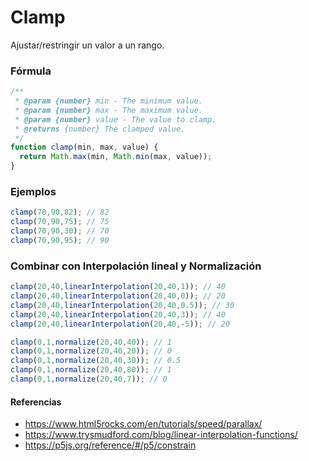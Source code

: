 # Clamp

Ajustar/restringir un valor a un rango.

### Fórmula

```javascript
/**
 * @param {number} min - The minimum value.
 * @param {number} max - The maximum value.
 * @param {number} value - The value to clamp.
 * @returns {number} The clamped value.
 */
function clamp(min, max, value) {
  return Math.max(min, Math.min(max, value));
}
```

### Ejemplos
```javascript
clamp(70,90,82); // 82
clamp(70,90,75); // 75
clamp(70,90,30); // 70
clamp(70,90,95); // 90
```

### Combinar con Interpolación lineal y Normalización
```javascript
clamp(20,40,linearInterpolation(20,40,1)); // 40
clamp(20,40,linearInterpolation(20,40,0)); // 20
clamp(20,40,linearInterpolation(20,40,0.5)); // 30
clamp(20,40,linearInterpolation(20,40,3)); // 40
clamp(20,40,linearInterpolation(20,40,-5)); // 20

clamp(0,1,normalize(20,40,40)); // 1
clamp(0,1,normalize(20,40,20)); // 0
clamp(0,1,normalize(20,40,30)); // 0.5
clamp(0,1,normalize(20,40,80)); // 1
clamp(0,1,normalize(20,40,7)); // 0
```

#### Referencias
- <https://www.html5rocks.com/en/tutorials/speed/parallax/>
- <https://www.trysmudford.com/blog/linear-interpolation-functions/>
- <https://p5js.org/reference/#/p5/constrain>
